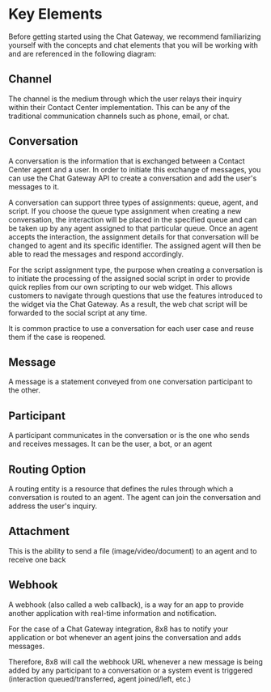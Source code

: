 # Key Elements

Before getting started using the Chat Gateway, we recommend familiarizing yourself with the concepts and chat elements that you will be working with and are referenced in the following diagram:

## Channel

The channel is the medium through which the user relays their inquiry within their Contact Center implementation. This can be any of the traditional communication channels such as phone, email, or chat.

## Conversation

A conversation is the information that is exchanged between a Contact Center agent and a user. In order to initiate this exchange of messages, you can use the Chat Gateway API to create a conversation and add the user's messages to it.

A conversation can support three types of assignments: queue, agent, and script. If you choose the queue type assignment when creating a new conversation, the interaction will be placed in the specified queue and can be taken up by any agent assigned to that particular queue. Once an agent accepts the interaction, the assignment details for that conversation will be changed to agent and its specific identifier. The assigned agent will then be able to read the messages and respond accordingly.

For the script assignment type, the purpose when creating a conversation is to initiate the processing of the assigned social script in order to provide quick replies from our own scripting to our web widget. This allows customers to navigate through questions that use the features introduced to the widget via the Chat Gateway. As a result, the web chat script will be forwarded to the social script at any time.

It is common practice to use a conversation for each user case and reuse them if the case is reopened.

## Message

A message is a statement conveyed from one conversation participant to the other.

## Participant

A participant communicates in the conversation or is the one who sends and receives messages. It can be the user, a bot, or an agent

## Routing Option

A routing entity is a resource that defines the rules through which a conversation is routed to an agent. The agent can join the conversation and address the user's inquiry.

## Attachment

This is the ability to send a file (image/video/document) to an agent and to receive one back

## Webhook

A webhook (also called a web callback), is a way for an app to provide another application with real-time information and notification.

For the case of a Chat Gateway integration, 8x8 has to notify your application or bot whenever an agent joins the conversation and adds messages.

Therefore, 8x8 will call the webhook URL whenever a new message is being added by any participant to a conversation or a system event is triggered (interaction queued/transferred, agent joined/left, etc.)
